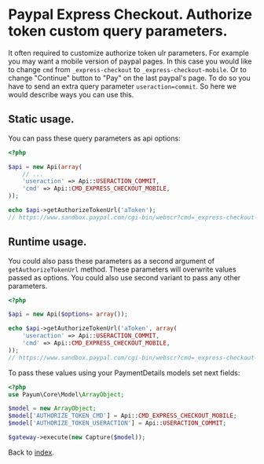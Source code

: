 # Paypal Express Checkout. Authorize token custom query parameters.

It often required to customize authorize token ulr parameters.
For example you may want a mobile version of paypal pages.
In this case you would like to change `cmd` from `_express-checkout` to `_express-checkout-mobile`.
Or to change "Continue" button to "Pay" on the last paypal's page. To do so you have to send an extra query parameter `useraction=commit`.
So here we would describe ways you can use this.

## Static usage.

You can pass these query parameters as api options:

```php
<?php

$api = new Api(array(
    // ...
    'useraction' => Api::USERACTION_COMMIT,
    'cmd' => Api::CMD_EXPRESS_CHECKOUT_MOBILE,
));

echo $api->getAuthorizeTokenUrl('aToken');
// https://www.sandbox.paypal.com/cgi-bin/webscr?cmd=_express-checkout-mobile&useraction=commit&token=aToken
```

## Runtime usage.

You could also pass these parameters as a second argument of `getAuthorizeTokenUrl` method.
These parameters will overwrite values passed as options.
You could also use second variant to pass any other parameters.

```php
<?php

$api = new Api($options= array());

echo $api->getAuthorizeTokenUrl('aToken', array(
    'useraction' => Api::USERACTION_COMMIT,
    'cmd' => Api::CMD_EXPRESS_CHECKOUT_MOBILE,
));
// https://www.sandbox.paypal.com/cgi-bin/webscr?cmd=_express-checkout-mobile&token=aToken
```

To pass these values using your PaymentDetails models set next fields:

```php
<?php
use Payum\Core\Model\ArrayObject;

$model = new ArrayObject;
$model['AUTHORIZE_TOKEN_CMD'] = Api::CMD_EXPRESS_CHECKOUT_MOBILE;
$model['AUTHORIZE_TOKEN_USERACTION'] = Api::USERACTION_COMMIT;

$gateway->execute(new Capture($model));
```

Back to [index](../../index.md).